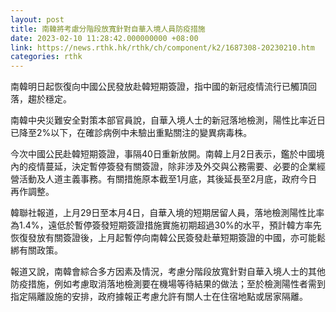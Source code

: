 ```yaml
---
layout: post
title: 南韓將考慮分階段放寬針對自華入境人員防疫措施
date: 2023-02-10 11:28:42.000000000 +08:00
link: https://news.rthk.hk/rthk/ch/component/k2/1687308-20230210.htm
categories: rthk
---
```


南韓明日起恢復向中國公民發放赴韓短期簽證，指中國的新冠疫情流行已觸頂回落，趨於穩定。

南韓中央災難安全對策本部官員說，自華入境人士的新冠落地檢測，陽性比率近日已降至2%以下，在確診病例中未驗出重點關注的變異病毒株。

今次中國公民赴韓短期簽證，事隔40日重新放開。南韓上月2日表示，鑑於中國境內的疫情蔓延，決定暫停簽發有關簽證，除非涉及外交與公務需要、必要的企業經營活動及人道主義事務。有關措施原本截至1月底，其後延長至2月底，政府今日再作調整。

韓聯社報道，上月29日至本月4日，自華入境的短期居留人員，落地檢測陽性比率為1.4%，遠低於暫停簽發短期簽證措施實施初期超過30%的水平，預計韓方率先恢復發放有關簽證後，上月起暫停向南韓公民簽發赴華短期簽證的中國，亦可能鬆綁有關政策。

報道又說，南韓會綜合多方因素及情況，考慮分階段放寬針對自華入境人士的其他防疫措施，例如考慮取消落地檢測要在機場等待結果的做法；至於檢測陽性者需到指定隔離設施的安排，政府據報正考慮允許有關人士在住宿地點或居家隔離。
